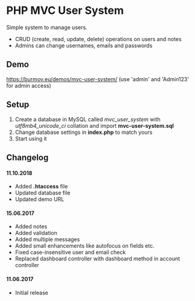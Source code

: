 # PHP MVC User System
Simple system to manage users.
* CRUD (create, read, update, delete) operations on users and notes
* Admins can change usernames, emails and passwords
## Demo
https://burmov.eu/demos/mvc-user-system/ (use 'admin' and 'Admin123' for admin access)
## Setup
1. Create a database in MySQL called *mvc_user_system* with *utf8mb4_unicode_ci* collation and import **mvc-user-system.sql**
2. Change database settings in **index.php** to match yours
3. Start using it
## Changelog
#### 11.10.2018
* Added **.htaccess** file
* Updated database file
* Updated demo URL
#### 15.06.2017
* Added notes
* Added validation
* Added multiple messages
* Added small enhancements like autofocus on fields etc.
* Fixed case-insensitive user and email check
* Replaced dashboard controller with dashboard method in account controller
#### 11.06.2017
* Initial release
